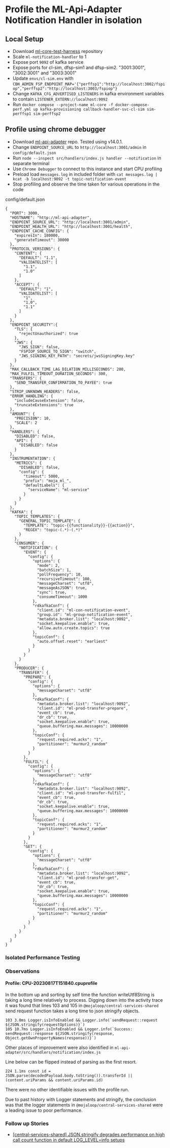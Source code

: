 # Profile the ML-Api-Adapter Notification Handler in isolation

## Local Setup
- Download [ml-core-test-harness](https://github.com/mojaloop/ml-core-test-harness) repository
- Scale `ml-notification-handler` to 1
- Expose port `9092` of kafka service
- Expose ports for cl-sim, dfsp-sim1 and dfsp-sim2. "3001:3001", "3002:3001" and "3003:3001"
- Update `envs/cl-sim.env` with `CBH_ADMIN_FSP_ENDPOINT_MAP='{"perffsp1":"http://localhost:3002/fspiop","perffsp2":"http://localhost:3003/fspiop"}`
- Change `KAFKA_CFG_ADVERTISED_LISTENERS` in kafka environment variables to contain `LISTENER_EXTERN://localhost:9092`
- Run `docker compose --project-name ml-core -f docker-compose-perf.yml up kafka-provisioning callback-handler-svc-cl-sim sim-perffsp1 sim-perffsp2`

## Profile using chrome debugger
- Download [ml-api-adapter](https://github.com/mojaloop/ml-api-adapter) repo. Tested using v14.0.1.
- Change `ENDPOINT_SOURCE_URL` to `http://localhost:3001/admin` in `config/default.json`
- Run `node --inspect src/handlers/index.js handler --notification` in separate terminal
- Use `Chrome Debugger` to connect to this instance and start CPU profiling
- Preload load `messages.log` in included folder with `cat messages.log | kcat -b localhost:9092 -t topic-notification-event`
- Stop profiling and observe the time taken for various operations in the code

config/default.json
```
{
  "PORT": 3000,
  "HOSTNAME": "http://ml-api-adapter",
  "ENDPOINT_SOURCE_URL": "http://localhost:3001/admin",
  "ENDPOINT_HEALTH_URL": "http://localhost:3001/health",
  "ENDPOINT_CACHE_CONFIG": {
    "expiresIn": 180000,
    "generateTimeout": 30000
  },
  "PROTOCOL_VERSIONS": {
    "CONTENT": {
      "DEFAULT": "1.1",
      "VALIDATELIST": [
        "1.1",
        "1.0"
      ]
    },
    "ACCEPT": {
      "DEFAULT": "1",
      "VALIDATELIST": [
        "1",
        "1.0",
        "1.1"
      ]
    }
  },
  "ENDPOINT_SECURITY":{
    "TLS": {
      "rejectUnauthorized": true
    },
    "JWS": {
      "JWS_SIGN": false,
      "FSPIOP_SOURCE_TO_SIGN": "switch",
      "JWS_SIGNING_KEY_PATH": "secrets/jwsSigningKey.key"
    }
  },
  "MAX_CALLBACK_TIME_LAG_DILATION_MILLISECONDS": 200,
  "MAX_FULFIL_TIMEOUT_DURATION_SECONDS": 300,
  "TRANSFERS": {
    "SEND_TRANSFER_CONFIRMATION_TO_PAYEE": true
  },
  "STRIP_UNKNOWN_HEADERS": false,
  "ERROR_HANDLING": {
    "includeCauseExtension": false,
    "truncateExtensions": true
  },
  "AMOUNT": {
    "PRECISION": 10,
    "SCALE": 2
  },
  "HANDLERS": {
    "DISABLED": false,
    "API": {
      "DISABLED": false
    }
  },
  "INSTRUMENTATION": {
    "METRICS": {
      "DISABLED": false,
      "config": {
        "timeout": 5000,
        "prefix": "moja_ml_",
        "defaultLabels": {
          "serviceName": "ml-service"
        }
      }
    }
  },
  "KAFKA": {
    "TOPIC_TEMPLATES": {
      "GENERAL_TOPIC_TEMPLATE": {
        "TEMPLATE": "topic-{{functionality}}-{{action}}",
        "REGEX": "topic-(.*)-(.*)"
      }
    },
    "CONSUMER": {
      "NOTIFICATION": {
        "EVENT": {
          "config": {
            "options": {
              "mode": 2,
              "batchSize": 1,
              "pollFrequency": 10,
              "recursiveTimeout": 100,
              "messageCharset": "utf8",
              "messageAsJSON": true,
              "sync": true,
              "consumeTimeout": 1000
            },
            "rdkafkaConf": {
              "client.id": "ml-con-notification-event",
              "group.id": "ml-group-notification-event",
              "metadata.broker.list": "localhost:9092",
              "socket.keepalive.enable": true,
              "allow.auto.create.topics": true
            },
            "topicConf": {
              "auto.offset.reset": "earliest"
            }
          }
        }
      }
    },
    "PRODUCER": {
      "TRANSFER": {
        "PREPARE": {
          "config": {
            "options": {
              "messageCharset": "utf8"
            },
            "rdkafkaConf": {
              "metadata.broker.list": "localhost:9092",
              "client.id": "ml-prod-transfer-prepare",
              "event_cb": true,
              "dr_cb": true,
              "socket.keepalive.enable": true,
              "queue.buffering.max.messages": 10000000
            },
            "topicConf": {
              "request.required.acks": "1",
              "partitioner": "murmur2_random"
            }
          }
        },
        "FULFIL": {
          "config": {
            "options": {
              "messageCharset": "utf8"
            },
            "rdkafkaConf": {
              "metadata.broker.list": "localhost:9092",
              "client.id": "ml-prod-transfer-fulfil",
              "event_cb": true,
              "dr_cb": true,
              "socket.keepalive.enable": true,
              "queue.buffering.max.messages": 10000000
            },
            "topicConf": {
              "request.required.acks": "1",
              "partitioner": "murmur2_random"
            }
          }
        },
        "GET": {
          "config": {
            "options": {
              "messageCharset": "utf8"
            },
            "rdkafkaConf": {
              "metadata.broker.list": "localhost:9092",
              "client.id": "ml-prod-transfer-get",
              "event_cb": true,
              "dr_cb": true,
              "socket.keepalive.enable": true,
              "queue.buffering.max.messages": 10000000
            },
            "topicConf": {
              "request.required.acks": "1",
              "partitioner": "murmur2_random"
            }
          }
        }
      }
    }
  }
}
```

### Isolated Performance Testing


### Observations
#### Profile: CPU-20230817T151840.cpuprofile
In the bottom up and sorting by self time the function writeUtf8String is taking a long time relatively to process.
Digging down into the activity trace it was found that lines 103 and 105 in `@mojaloop/central-services-shared`
send request function takes a long time to json stringify objects.

```
103 3.0ms Logger.isInfoEnabled && Logger.info(`sendRequest::request ${JSON.stringify(requestOptions)}`)
105 10.7ms Logger.isInfoEnabled && Logger.info(`Success: sendRequest::response ${JSON.stringify(response, Object.getOwnPropertyNames(response))}`)
```

Other places of improvement were also identified in `ml-api-adapter/src/handlers/notification/index.js`

Line below can be flipped instead of parsing as the first resort.
```
224 1.1ms const id = JSON.parse(decodedPayload.body.toString()).transferId || (content.uriParams && content.uriParams.id)
```

There were no other identifiable issues with the profile run.

Due to past history with Logger statements and stringify, the conclusion was that the logger statements in
`@mojaloop/central-services-shared` were a leading issue to poor performance.


### Follow up Stories

- [[central-services-shared] JSON.stringify degrades performance on high call count function in default LOG_LEVEL=info setups](https://github.com/mojaloop/project/issues/3480)
